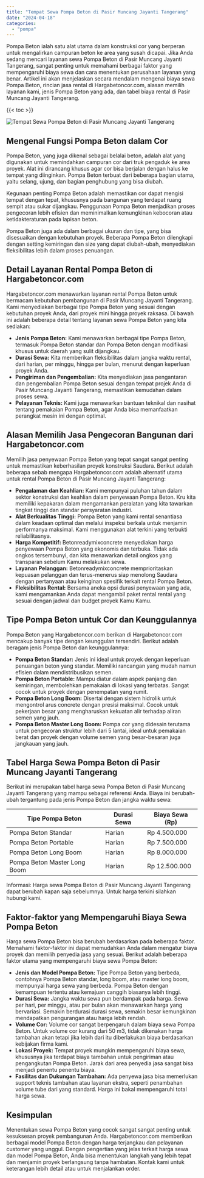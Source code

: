 ```yaml
---
title: "Tempat Sewa Pompa Beton di Pasir Muncang Jayanti Tangerang"
date: "2024-04-18"
categories: 
  - "pompa"
---
```




Pompa Beton ialah satu alat utama dalam konstruksi cor yang berperan untuk mengalirkan campuran beton ke area yang susah dicapai. Jika Anda sedang mencari layanan sewa Pompa Beton di Pasir Muncang Jayanti Tangerang, sangat penting untuk memahami berbagai faktor yang mempengaruhi biaya sewa dan cara menentukan perusahaan layanan yang benar. Artikel ini akan menjelaskan secara mendalam mengenai biaya sewa Pompa Beton, rincian jasa rental di Hargabetoncor.com, alasan memilih layanan kami, jenis Pompa Beton yang ada, dan tabel biaya rental di Pasir Muncang Jayanti Tangerang.

{{< toc >}}

![Tempat Sewa Pompa Beton di Pasir Muncang Jayanti Tangerang](https://hargareadymixid.github.io/pompa/concrete-pump%20(12).png)

## Mengenal Fungsi Pompa Beton dalam Cor

Pompa Beton, yang juga dikenal sebagai belalai beton, adalah alat yang digunakan untuk memindahkan campuran cor dari truk pengaduk ke area proyek. Alat ini dirancang khusus agar cor bisa berjalan dengan halus ke tempat yang diinginkan. Pompa Beton terbuat dari beberapa bagian utama, yaitu selang, ujung, dan bagian penghubung yang bisa diubah.

Kegunaan penting Pompa Beton adalah memastikan cor dapat mengisi tempat dengan tepat, khususnya pada bangunan yang terdapat ruang sempit atau sukar dijangkau. Penggunaan Pompa Beton menjadikan proses pengecoran lebih efisien dan meminimalkan kemungkinan kebocoran atau ketidakteraturan pada lapisan beton.

Pompa Beton juga ada dalam berbagai ukuran dan tipe, yang bisa disesuaikan dengan kebutuhan proyek. Beberapa Pompa Beton dilengkapi dengan setting kemiringan dan size yang dapat diubah-ubah, menyediakan fleksibilitas lebih dalam proses penuangan.

## Detail Layanan Rental Pompa Beton di Hargabetoncor.com

Hargabetoncor.com menawarkan layanan rental Pompa Beton untuk bermacam kebutuhan pembangunan di Pasir Muncang Jayanti Tangerang. Kami menyediakan berbagai tipe Pompa Beton yang sesuai dengan kebutuhan proyek Anda, dari proyek mini hingga proyek raksasa. Di bawah ini adalah beberapa detail tentang layanan sewa Pompa Beton yang kita sediakan:

- **Jenis Pompa Beton:** Kami menawarkan berbagai tipe Pompa Beton, termasuk Pompa Beton standar dan Pompa Beton dengan modifikasi khusus untuk daerah yang sulit dijangkau.
- **Durasi Sewa:** Kita memberikan fleksibilitas dalam jangka waktu rental, dari harian, per minggu, hingga per bulan, menurut dengan keperluan proyek Anda.
- **Pengiriman dan Pengembalian:** Kita menyediakan jasa pengantaran dan pengembalian Pompa Beton sesuai dengan tempat projek Anda di Pasir Muncang Jayanti Tangerang, memastikan kemudahan dalam proses sewa.
- **Pelayanan Teknis:** Kami juga menawarkan bantuan teknikal dan nasihat tentang pemakaian Pompa Beton, agar Anda bisa memanfaatkan perangkat mesin ini dengan optimal.

## Alasan Memilih Jasa Pengecoran Bangunan dari Hargabetoncor.com

Memilih jasa penyewaan Pompa Beton yang tepat sangat sangat penting untuk memastikan keberhasilan proyek konstruksi Saudara. Berikut adalah beberapa sebab mengapa Hargabetoncor.com adalah alternatif utama untuk rental Pompa Beton di Pasir Muncang Jayanti Tangerang:

- **Pengalaman dan Keahlian:** Kami mempunyai puluhan tahun dalam sektor konstruksi dan keahlian dalam penyewaan Pompa Beton. Kru kita memiliki kepakaran dalam mengamankan peralatan yang kita tawarkan tingkat tinggi dan standar persyaratan industri.
- **Alat Berkualitas Tinggi:** Pompa Beton yang kami rental senantiasa dalam keadaan optimal dan melalui inspeksi berkala untuk menjamin performanya maksimal. Kami menggunakan alat terkini yang terbukti reliabilitasnya.
- **Harga Kompetitif:** Betonreadymixconcrete menyediakan harga penyewaan Pompa Beton yang ekonomis dan terbuka. Tidak ada ongkos tersembunyi, dan kita menawarkan detail ongkos yang transparan sebelum Kamu melakukan sewa.
- **Layanan Pelanggan:** Betonreadymixconcrete memprioritaskan kepuasan pelanggan dan terus-menerus siap menolong Saudara dengan pertanyaan atau keinginan spesifik terkait rental Pompa Beton.
- **Fleksibilitas Rental:** Bersama aneka opsi durasi penyewaan yang ada, kami mengamankan Anda dapat mengambil paket rental rental yang sesuai dengan jadwal dan budget proyek Kamu Kamu.

## Tipe Pompa Beton untuk Cor dan Keunggulannya

Pompa Beton yang Hargabetoncor.com berikan di Hargabetoncor.com mencakup banyak tipe dengan keunggulan tersendiri. Berikut adalah beragam jenis Pompa Beton dan keunggulannya:

- **Pompa Beton Standar:** Jenis ini ideal untuk proyek dengan keperluan penuangan beton yang standar. Memiliki rancangan yang mudah namun efisien dalam mendistribusikan semen.
- **Pompa Beton Portable:** Mampu diatur dalam aspek panjang dan kemiringan, membolehkan pemakaian di lokasi yang terbatas. Sangat cocok untuk proyek dengan penempatan yang rumit.
- **Pompa Beton Long Boom:** Disertai dengan sistem hidrolik untuk mengontrol arus concrete dengan presisi maksimal. Cocok untuk pekerjaan besar yang mengharuskan kekuatan alir terhadap aliran semen yang jauh.
- **Pompa Beton Master Long Boom:** Pompa cor yang didesain terutama untuk pengecoran struktur lebih dari 5 lantai, ideal untuk pemakaian berat dan proyek dengan volume semen yang besar-besaran juga jangkauan yang jauh.

## Tabel Harga Sewa Pompa Beton di Pasir Muncang Jayanti Tangerang

Berikut ini merupakan tabel harga sewa Pompa Beton di Pasir Muncang Jayanti Tangerang yang mampu sebagai referensi Anda. Biaya ini berubah-ubah tergantung pada jenis Pompa Beton dan jangka waktu sewa:

| Tipe Pompa Beton | Durasi Sewa | Biaya Sewa (Rp) |
| --- | --- | --- |
| Pompa Beton Standar | Harian | Rp 4.500.000 |
| Pompa Beton Portable | Harian | Rp 7.500.000 |
| Pompa Beton Long Boom | Harian | Rp 8.000.000 |
| Pompa Beton Master Long Boom | Harian | Rp 12.500.000 |

Informasi: Harga sewa Pompa Beton di Pasir Muncang Jayanti Tangerang dapat berubah kapan saja sebelumnya. Untuk harga terkini silahkan hubungi kami.

## Faktor-faktor yang Mempengaruhi Biaya Sewa Pompa Beton

Harga sewa Pompa Beton bisa berubah berdasarkan pada beberapa faktor. Memahami faktor-faktor ini dapat memudahkan Anda dalam mengatur biaya proyek dan memilih penyedia jasa yang sesuai. Berikut adalah beberapa faktor utama yang mempengaruhi biaya sewa Pompa Beton:

- **Jenis dan Model Pompa Beton:** Tipe Pompa Beton yang berbeda, contohnya Pompa Beton standar, long boom, atau master long boom, mempunyai harga sewa yang berbeda. Pompa Beton dengan kemampuan tertentu atau kemajuan canggih biasanya lebih tinggi.
- **Durasi Sewa:** Jangka waktu sewa pun berdampak pada harga. Sewa per hari, per minggu, atau per bulan akan menawarkan harga yang bervariasi. Semakin berdurasi durasi sewa, semakin besar kemungkinan mendapatkan pengurangan atau harga lebih rendah.
- **Volume Cor:** Volume cor sangat berpengaruh dalam biaya sewa Pompa Beton. Untuk volume cor kurang dari 50 m3, tidak dikenakan harga tambahan akan tetapi jika lebih dari itu diberlakukan biaya berdasarkan kebijakan firma kami.
- **Lokasi Proyek:** Tempat proyek mungkin mempengaruhi biaya sewa, khususnya jika terdapat biaya tambahan untuk pengiriman atau pengangkutan Pompa Beton. Jarak dari area penyedia jasa sangat bisa menjadi penentu penentu biaya.
- **Fasilitas dan Dukungan Tambahan:** Ada penyewa jasa bisa memerlukan support teknis tambahan atau layanan ekstra, seperti penambahan volume tube dari yang standard. Harga ini bakal mempengaruhi total harga sewa.

## Kesimpulan

Menentukan sewa Pompa Beton yang cocok sangat sangat penting untuk kesuksesan proyek pembangunan Anda. Hargabetoncor.com memberikan berbagai model Pompa Beton dengan harga terjangkau dan pelayanan customer yang unggul. Dengan pengertian yang jelas terkait harga sewa dan model Pompa Beton, Anda bisa menentukan langkah yang lebih tepat dan menjamin proyek berlangsung tanpa hambatan. Kontak kami untuk keterangan lebih detail atau untuk menjalankan order.
